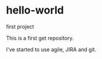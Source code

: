 hello-world
===========

first project

This is a first get repository.

I've started to use agile, JIRA and git.
